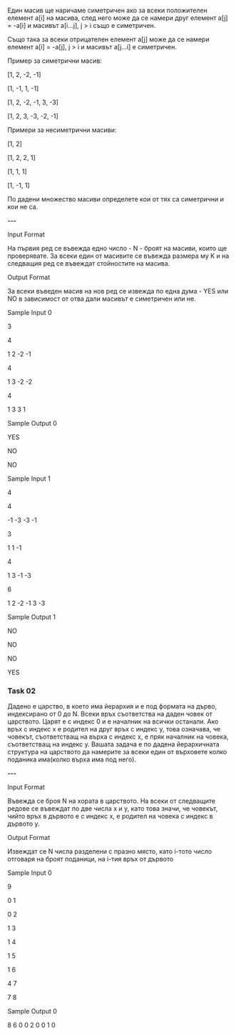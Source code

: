Един масив ще наричаме симетричен ако за всеки положителен елемент a[i] на масива, след него може да се намери друг елемент a[j] = -a[i] и масивът a[i...j], j > i също е симетричен.

Също така за всеки отрицателен елемент a[j] може да се намери елемент a[i] = -a[j], j > i и масивът a[j...i] е симетричен.

Пример за симетрични масив:

[1, 2, -2, -1]

[1, -1, 1, -1]

[1, 2, -2, -1, 3, -3]

[1, 2, 3, -3, -2, -1]

Примери за несиметрични масиви:

[1, 2]

[1, 2, 2, 1]

[1, 1, 1]

[1, -1, 1]

По дадени множество масиви определете кои от тях са симетрични и кои не са.

***---***

Input Format

На първия ред се въвежда едно число - N - броят на масиви, които ще проверявате. За всеки един от масивите се въвежда размера му K и на следващия ред се въвеждат стойностите на масива.

Output Format

За всеки въведен масив на нов ред се извежда по една дума - YES или NO в зависимост от отва дали масивът е симетричен или не.

Sample Input 0

3

4

1 2 -2 -1

4

1 3 -2 -2

4

1 3 3 1 

Sample Output 0

YES

NO

NO 

Sample Input 1

4

4 

-1 -3 -3 -1

3 

1 1 -1

4 

1 3 -1 -3

6 

1 2 -2 -1 3 -3

Sample Output 1

NO

NO

NO

YES

### Task 02 ###

Дадено е царство, в което има йерархия и е под формата на дърво, индексирано от 0 до N. Всеки връх съответства на даден човек от царството. Царят е с индекс 0 и е началник на всички останали. Ако връх с индекс x е родител на друг връх с индекс y, това означава, че човекът, съответстващ на върха с индекс x, e пряк началник на човека, съответстващ на индекс y. Вашата задача е по дадена йерархичната структура на царството да намерите за всеки един от върховете колко поданика има(колко върха има под него).

***---***

Input Format

Въвежда се броя N на хората в царството. На всеки от следващите редове се въвеждат по две числа x и y, като това значи, че човекът, чийто връх в дървото е с индекс x, е родител на човека с индекс в дървото y.

Output Format

Извеждат се N числа разделени с празно място, като i-тото число отговаря на броят поданици, на i-тия връх от дървото

Sample Input 0

9

0 1

0 2

1 3

1 4

1 5

1 6

4 7

7 8

Sample Output 0

8 6 0 0 2 0 0 1 0